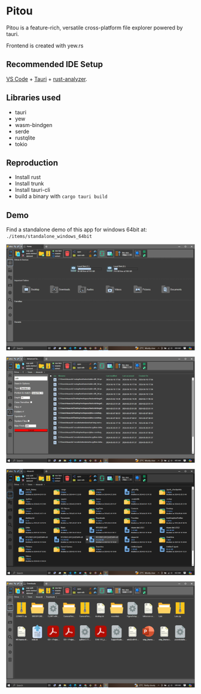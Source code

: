 
# Pitou
Pitou is a feature-rich, versatile cross-platform file explorer powered by tauri.

Frontend is created with yew.rs

## Recommended IDE Setup

[VS Code](https://code.visualstudio.com/) + [Tauri](https://marketplace.visualstudio.com/items?itemName=tauri-apps.tauri-vscode) + [rust-analyzer](https://marketplace.visualstudio.com/items?itemName=rust-lang.rust-analyzer).


## Libraries used
* tauri
* yew
* wasm-bindgen
* serde
* rustqlite
* tokio


## Reproduction

* Install rust
* Install trunk
* Install tauri-cli
* build a binary with  `cargo tauri build`


## Demo

Find a standalone demo of this app for windows 64bit at: `./items/standalone_windows_64bit`

!["Home view"](items/shot1.png)

!["Searching"](items/shot2.png)

!["Explorer (with polish theme and tiles view)"](items/shot3.png)

!["Explorer (with grid view)"](items/shot4.png)